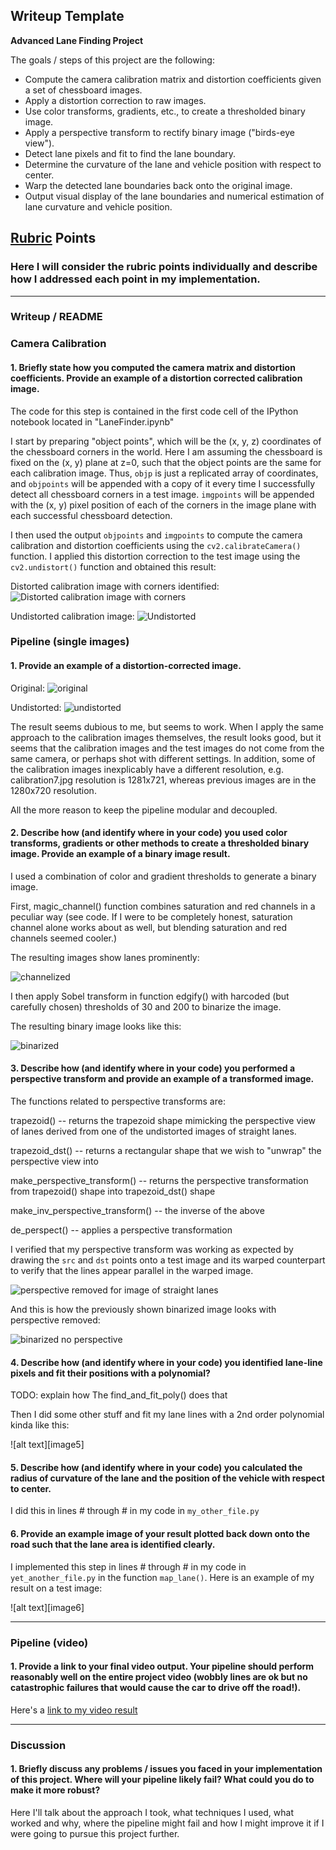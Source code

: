 ## Writeup Template

**Advanced Lane Finding Project**

The goals / steps of this project are the following:

* Compute the camera calibration matrix and distortion coefficients given a set of chessboard images.
* Apply a distortion correction to raw images.
* Use color transforms, gradients, etc., to create a thresholded binary image.
* Apply a perspective transform to rectify binary image ("birds-eye view").
* Detect lane pixels and fit to find the lane boundary.
* Determine the curvature of the lane and vehicle position with respect to center.
* Warp the detected lane boundaries back onto the original image.
* Output visual display of the lane boundaries and numerical estimation of lane curvature and vehicle position.

[//]: # (Image References)

[corners]: ./output_images/corners1.jpg "With corners shown"
[undist]: ./output_images/calibration_undist1.jpg "Undistorted"
[test1]: ./test_images/test1.jpg "Road Image Test 1"
[test1_undist]: ./output_images/undist_test1.jpg "Road Image Test 1 Undistorted"

[test_magic]: ./output_images/magic_test3.jpg "Road Image Test 3 Channel mix"
[test_edgy]: ./output_images/edgy_test3.jpg "Road Image Test 3 Binarized"
[test_edgy_unwrap]: ./output_images/edgy_unwrap_test3.jpg "Road Image Test 3 Binarized, No persepctive"

[de_perspect]: ./output_images/de_perspect_straight_lines1.jpg "Perspective removed"



## [Rubric](https://review.udacity.com/#!/rubrics/571/view) Points

### Here I will consider the rubric points individually and describe how I addressed each point in my implementation.

---

### Writeup / README

### Camera Calibration

#### 1. Briefly state how you computed the camera matrix and distortion coefficients. Provide an example of a distortion corrected calibration image.

The code for this step is contained in the first code cell of the IPython notebook located in "LaneFinder.ipynb"

I start by preparing "object points", which will be the (x, y, z) coordinates of the chessboard corners in the world. Here I am assuming the chessboard is fixed on the (x, y) plane at z=0, such that the object points are the same for each calibration image.  Thus, `objp` is just a replicated array of coordinates, and `objpoints` will be appended with a copy of it every time I successfully detect all chessboard corners in a test image.  `imgpoints` will be appended with the (x, y) pixel position of each of the corners in the image plane with each successful chessboard detection.

I then used the output `objpoints` and `imgpoints` to compute the camera calibration and distortion coefficients using the `cv2.calibrateCamera()` function.  I applied this distortion correction to the test image using the `cv2.undistort()` function and obtained this result:

Distorted calibration image with corners identified:
![Distorted calibration image with corners][corners]

Undistorted calibration image:
![Undistorted][undist]


### Pipeline (single images)

#### 1. Provide an example of a distortion-corrected image.

Original:
![original][test1]

Undistorted:
![undistorted][test1_undist]

The result seems dubious to me, but seems to work. When I apply the same approach to the calibration images themselves, the result looks good, but it seems that the calibration images and the test images do not come from the same camera, or perhaps shot with different settings. In addition, some of the calibration images inexplicably have a different resolution, e.g. calibration7.jpg resolution is 1281x721, whereas previous images are in the 1280x720 resolution.

All the more reason to keep the pipeline modular and decoupled.

#### 2. Describe how (and identify where in your code) you used color transforms, gradients or other methods to create a thresholded binary image.  Provide an example of a binary image result.

I used a combination of color and gradient thresholds to generate a binary image.

First, magic_channel() function combines saturation and red channels in a peculiar way (see code. If I were to be completely honest, saturation channel alone works about as well, but blending saturation and red channels seemed cooler.)

The resulting images show lanes prominently:

![channelized][test_magic]

I then apply Sobel transform in function edgify() with harcoded (but carefully chosen) thresholds of 30 and 200 to binarize the image.

The resulting binary image looks like this:

![binarized][test_edgy]


#### 3. Describe how (and identify where in your code) you performed a perspective transform and provide an example of a transformed image.

The functions related to perspective transforms are:

trapezoid() -- returns the trapezoid shape mimicking the perspective view of lanes derived from one of the undistorted images of straight lanes.

trapezoid_dst() -- returns a rectangular shape that we wish to "unwrap" the perspective view into

make_perspective_transform() -- returns the perspective transformation from trapezoid() shape into trapezoid_dst() shape

make_inv_perspective_transform() -- the inverse of the above

de_perspect() -- applies a perspective transformation

I verified that my perspective transform was working as expected by drawing the `src` and `dst` points onto a test image and its warped counterpart to verify that the lines appear parallel in the warped image.

![perspective removed for image of straight lanes][de_perspect]

And this is how the previously shown binarized image looks with perspective removed:

![binarized no perspective][test_edgy_unwrap]


#### 4. Describe how (and identify where in your code) you identified lane-line pixels and fit their positions with a polynomial?

TODO: explain how The find_and_fit_poly() does that

Then I did some other stuff and fit my lane lines with a 2nd order polynomial kinda like this:

![alt text][image5]

#### 5. Describe how (and identify where in your code) you calculated the radius of curvature of the lane and the position of the vehicle with respect to center.

I did this in lines # through # in my code in `my_other_file.py`

#### 6. Provide an example image of your result plotted back down onto the road such that the lane area is identified clearly.

I implemented this step in lines # through # in my code in `yet_another_file.py` in the function `map_lane()`.  Here is an example of my result on a test image:

![alt text][image6]

---

### Pipeline (video)

#### 1. Provide a link to your final video output.  Your pipeline should perform reasonably well on the entire project video (wobbly lines are ok but no catastrophic failures that would cause the car to drive off the road!).

Here's a [link to my video result](./project_video.mp4)

---

### Discussion

#### 1. Briefly discuss any problems / issues you faced in your implementation of this project.  Where will your pipeline likely fail?  What could you do to make it more robust?

Here I'll talk about the approach I took, what techniques I used, what worked and why, where the pipeline might fail and how I might improve it if I were going to pursue this project further.
